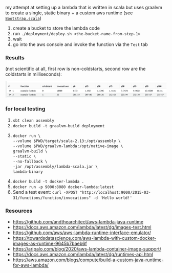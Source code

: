 my attempt at setting up a lambda that is written in scala but uses graalvm to create a single, static binary + a custom
aws runtime (see [`Bootstrap.scala`](./src/main/scala/example/Bootstrap.scala))

1. create a bucket to store the lambda code
2. run `./deployment/deploy.sh <the-bucket-name-from-step-1>`
3. wait
4. go into the aws console and invoke the function via the `Test` tab

### Results

(not scientific at all, first row is non-coldstarts, second row are the coldstarts in milliseconds):

![Results](./results.png)

### for local testing

1. `sbt clean assembly`
2. `docker build -t graalvm-build deployment`
3. ```
   docker run \
   --volume $PWD/target/scala-2.13:/opt/assembly \
   --volume $PWD/graalvm-lambda:/opt/native-image \
   graalvm-build \
   --static \
   --no-fallback \
   -jar /opt/assembly/lambda-scala.jar \
   lambda-binary
   ```
4. `docker build -t docker-lambda .`
5. `docker run -p 9000:8080 docker-lambda:latest`
6. Send a test event: `curl -XPOST "http://localhost:9000/2015-03-31/functions/function/invocations" -d 'Hello world!'`

### Resources

- https://github.com/andthearchitect/aws-lambda-java-runtime
- https://docs.aws.amazon.com/lambda/latest/dg/images-test.html
- https://github.com/aws/aws-lambda-runtime-interface-emulator/
- https://towardsdatascience.com/aws-lambda-with-custom-docker-images-as-runtime-9645b7baeb6f
- https://aripalo.com/blog/2020/aws-lambda-container-image-support/
- https://docs.aws.amazon.com/lambda/latest/dg/runtimes-api.html
- https://aws.amazon.com/blogs/compute/build-a-custom-java-runtime-for-aws-lambda/
